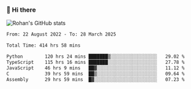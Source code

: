 ### 👋 Hi there 

<!--
**rohznmdev/rohznmdev** is a ✨ _special_ ✨ repository because its `README.md` (this file) appears on your GitHub profile.

Here are some ideas to get you started:

- 🔭 I’m currently working on ...
- 🌱 I’m currently learning Ruby and Ruby on Rails
- 👯 I’m looking to collaborate on ...
- 🤔 I’m looking for help with ...
- 💬 Ask me about ...
- 📫 How to reach me: ...
- 😄 Pronouns: ...
- ⚡ Fun fact: ...
-->
![Rohan's GitHub stats](https://github-readme-stats.vercel.app/api?username=rohznmdev&theme=dark&show_icons=true)

<!--START_SECTION:waka-->

```txt
From: 22 August 2022 - To: 28 March 2025

Total Time: 414 hrs 58 mins

Python        120 hrs 24 mins ███████▒░░░░░░░░░░░░░░░░░   29.02 %
TypeScript    115 hrs 16 mins ███████░░░░░░░░░░░░░░░░░░   27.78 %
JavaScript    46 hrs 9 mins   ██▓░░░░░░░░░░░░░░░░░░░░░░   11.12 %
C             39 hrs 59 mins  ██▒░░░░░░░░░░░░░░░░░░░░░░   09.64 %
Assembly      29 hrs 59 mins  █▓░░░░░░░░░░░░░░░░░░░░░░░   07.23 %
```

<!--END_SECTION:waka-->
